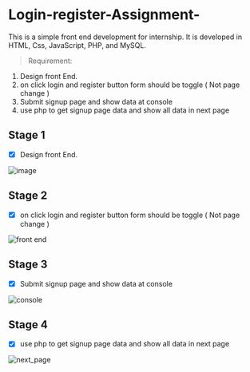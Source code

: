 # Login-register-Assignment-
This is a simple front end development for internship. It is developed in HTML, Css, JavaScript, PHP, and MySQL. 

> Requirement:

1. Design front End.
2. on click login and register button form should be toggle ( Not page change )
3. Submit signup page and show data at console
4. use php to get signup page data and show all data in next page

## Stage 1

- [x] Design front End.

![image](https://user-images.githubusercontent.com/94595471/150674613-aeb8dfb0-49ae-439b-b522-00aa5572d49a.png)



## Stage 2

- [x] on click login and register button form should be toggle ( Not page change )

![front end](https://user-images.githubusercontent.com/94595471/150674686-fdb4d9fa-3e29-4e30-9e25-8aadd5a367c5.gif)

## Stage 3

- [x] Submit signup page and show data at console

![console](https://user-images.githubusercontent.com/94595471/150675011-675f1e2f-eabe-4056-899d-b944ea2d8ebc.png)


## Stage 4

- [x] use php to get signup page data and show all data in next page

![next_page](https://user-images.githubusercontent.com/94595471/150675063-a2d97d1f-f136-48ab-8e5e-c477ed9ddc52.png)
